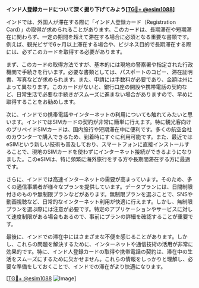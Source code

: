 **インド人登録カードについて深く掘り下げてみよう[[TG💪+ @esim1088](https://t.me/s/esim1088)]**

インドでは、外国人が滞在する際に「インド人登録カード（Registration Card）」の取得が求められることがあります。このカードは、長期滞在や短期滞在に関わらず、一定の期間を超えて滞在する場合に必須となる重要な書類です。例えば、観光ビザで6ヶ月以上滞在する場合や、ビジネス目的で長期滞在する際には、必ずこのカードを取得する必要があります。

まず、このカードの取得方法ですが、基本的には現地の警察署や指定された行政機関で手続きを行います。必要な書類としては、パスポートのコピー、滞在証明書、写真などが求められます。また、申請には手数料が必要であり、金額は州によって異なります。このカードがないと、銀行口座の開設や携帯電話の契約など、日常生活で必要な手続きがスムーズに進まない場合がありますので、早めに取得することをお勧めします。

次に、インドでの携帯電話やインターネットの利用についても触れてみたいと思います。インドではSIMカードの契約が非常に簡単に行えます。特に観光客向けのプリペイドSIMカードは、国内旅行や短期滞在中に便利です。多くの航空会社のカウンターで購入できるため、到着時にすぐに利用可能です。また、最近ではeSIMという新しい技術も普及しており、スマートフォンに直接インストールすることで、現地のSIMカードを使わずにインターネット接続ができるようになりました。このeSIMは、特に頻繁に海外旅行をする方や長期間滞在する方に最適です。

さらに、インドでは高速インターネットの需要が高まっています。そのため、多くの通信事業者が様々なプランを提供しています。データプランには、日間制限付きのものや無制限プランなどがあります。無制限プランを選ぶことで、SNSや動画視聴など、日常的なインターネット利用が快適に行えます。しかし、無制限プランを選ぶ際には注意が必要です。特定のアプリケーションやサービスに対して速度制限がある場合もあるので、事前にプランの詳細を確認することが重要です。

最後に、インドでの滞在中にはさまざまな不便を感じることがあります。しかし、これらの問題を解決するために、インターネットや通信技術の活用が非常に効果的です。特に、インド人登録カードの取得や携帯電話の契約は、滞在中の生活をスムーズにするために欠かせません。これらの情報をしっかりと理解し、必要な準備をしておくことで、インドでの滞在がより快適になります。

[[TG💪+ @esim1088](https://t.me/s/esim1088) ![Image](https://i.postimg.cc/Y0z9fWf4/image.png)]